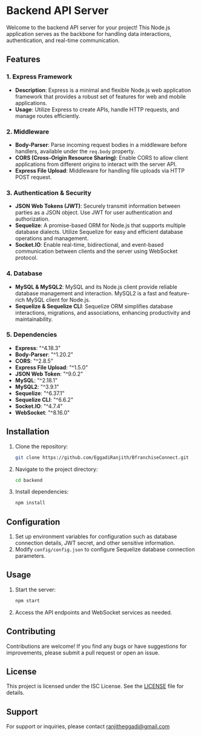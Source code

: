 
# Backend API Server

Welcome to the backend API server for your project! This Node.js application serves as the backbone for handling data interactions, authentication, and real-time communication.

## Features

### 1. Express Framework
   - **Description**: Express is a minimal and flexible Node.js web application framework that provides a robust set of features for web and mobile applications.
   - **Usage**: Utilize Express to create APIs, handle HTTP requests, and manage routes efficiently.

### 2. Middleware
   - **Body-Parser**: Parse incoming request bodies in a middleware before handlers, available under the `req.body` property.
   - **CORS (Cross-Origin Resource Sharing)**: Enable CORS to allow client applications from different origins to interact with the server API.
   - **Express File Upload**: Middleware for handling file uploads via HTTP POST request.

### 3. Authentication & Security
   - **JSON Web Tokens (JWT)**: Securely transmit information between parties as a JSON object. Use JWT for user authentication and authorization.
   - **Sequelize**: A promise-based ORM for Node.js that supports multiple database dialects. Utilize Sequelize for easy and efficient database operations and management.
   - **Socket.IO**: Enable real-time, bidirectional, and event-based communication between clients and the server using WebSocket protocol.

### 4. Database
   - **MySQL & MySQL2**: MySQL and its Node.js client provide reliable database management and interaction. MySQL2 is a fast and feature-rich MySQL client for Node.js.
   - **Sequelize & Sequelize CLI**: Sequelize ORM simplifies database interactions, migrations, and associations, enhancing productivity and maintainability.

### 5. Dependencies
   - **Express**: "^4.18.3"
   - **Body-Parser**: "^1.20.2"
   - **CORS**: "^2.8.5"
   - **Express File Upload**: "^1.5.0"
   - **JSON Web Token**: "^9.0.2"
   - **MySQL**: "^2.18.1"
   - **MySQL2**: "^3.9.1"
   - **Sequelize**: "^6.37.1"
   - **Sequelize CLI**: "^6.6.2"
   - **Socket.IO**: "^4.7.4"
   - **WebSocket**: "^8.16.0"

## Installation

1. Clone the repository:
   ```bash
   git clone https://github.com/EggadiRanjith/BfranchiseConnect.git
   ```

2. Navigate to the project directory:
   ```bash
   cd backend
   ```

3. Install dependencies:
   ```bash
   npm install
   ```

## Configuration

1. Set up environment variables for configuration such as database connection details, JWT secret, and other sensitive information.
2. Modify `config/config.json` to configure Sequelize database connection parameters.

## Usage

1. Start the server:
   ```bash
   npm start
   ```

2. Access the API endpoints and WebSocket services as needed.

## Contributing

Contributions are welcome! If you find any bugs or have suggestions for improvements, please submit a pull request or open an issue.

## License

This project is licensed under the ISC License. See the [LICENSE](LICENSE) file for details.

## Support

For support or inquiries, please contact ranjitheggadi@gmail.com
